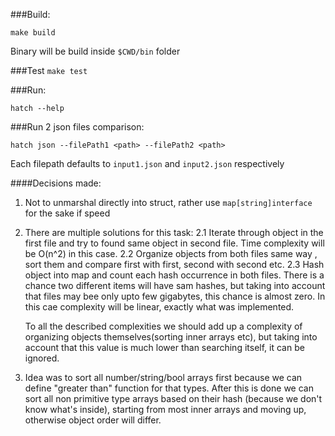###Build:

`make build`

Binary will be build inside `$CWD/bin` folder

###Test
`make test`

###Run: 

``hatch --help``

###Run 2 json files comparison:

``hatch json --filePath1 <path> --filePath2 <path>``

Each filepath defaults to `input1.json` and `input2.json` respectively


####Decisions made:
1. Not to unmarshal directly into struct, 
   rather use `map[string]interface` for the sake if speed
2. There are multiple solutions for this task:
   2.1 Iterate through object in the first file and try to found 
       same object in second file. Time complexity will be 
       O(n^2)
       in this case.
   2.2 Organize objects from both files same way , sort them and compare
       first with first, second with second etc. 
   2.3 Hash object into map and count each hash occurrence in both files.
       There is a chance two different items will have sam hashes, but taking into
       account that files may bee only upto few gigabytes, this chance is almost zero.
       In this cae complexity will be linear, exactly what was implemented.
   
   To all the described complexities we should add up a complexity of organizing objects
   themselves(sorting inner arrays etc), but taking into account that this value is much lower than searching itself,
   it can be ignored.
   
 3. Idea was to sort all number/string/bool arrays first because we can define 
    "greater than" function for that types. After this is done we can sort all non
    primitive type arrays based on their hash (because we don't know what's inside), starting
    from most inner arrays and moving up, otherwise object order will differ.